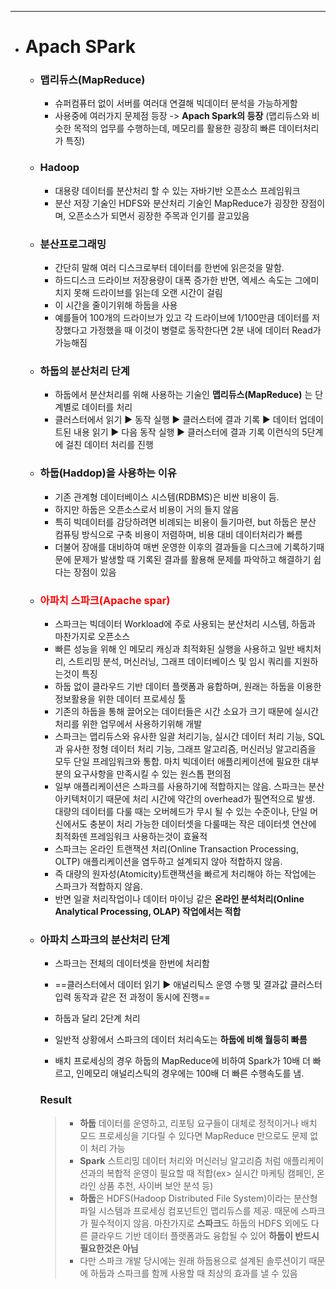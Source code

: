 ---
* # Apach SPark

  * ### 맵리듀스(MapReduce)
    * 슈퍼컴퓨터 없이 서버를 여러대 연결해 빅데이터 분석을 가능하게함
    * 사용중에 여러가지 문제점 등장 -> **Apach Spark의 등장** (맵리듀스와 비슷한 목적의 업무를 수행하는데, 메모리를 활용한 굉장히 빠른 데이터처리가 특징)
  * ### Hadoop
    * 대용량 데이터를 분산처리 할 수 있는 자바기반 오픈소스 프레임워크
    * 분산 저장 기술인 HDFS와 분산처리 기술인 MapReduce가 굉장한 장점이며, 오픈소스가 되면서 굉장한 주목과 인기를 끌고있음
  * ### 분산프로그래밍
    * 간단히 말해 여러 디스크로부터 데이터를 한번에 읽은것을 말함.
    * 하드디스크 드라이브 저장용량이 대폭 증가한 반면, 엑세스 속도는 그에미치지 못해 드라이브를 읽는데 오랜 시간이 걸림
    * 이 시간을 줄이기위해 하둡을 사용
    * 예를들어 100개의 드라이브가 있고 각 드라이브에 1/100만큼 데이터를 저장했다고 가정했을 때 이것이 병렬로 동작한다면 2분 내에 데이터 Read가 가능해짐
  * ### 하둡의 분산처리 단계
    * 하둡에서 분산처리를 위해 사용하는 기술인 **맵리듀스(MapReduce)** 는 단계별로 데이터를 처리
    * 클러스터에서 읽기 &#9654; 동작 실행 &#9654; 클러스터에 결과 기록 &#9654; 데이터 업데이트된 내용 읽기 &#9654; 다음 동작 실행 &#9654; 클러스터에 결과 기록 이런식의 5단계에 걸친 데이터 처리를 진행
  * ### 하둡(Haddop)을 **사용하는 이유**
    * 기존 관계형 데이터베이스 시스템(RDBMS)은 비싼 비용이 듬.
    * 하지만 하둡은 오픈소스로서 비용이 거의 들지 않음
    * 특히 빅데이터를 감당하려면 비례되는 비용이 들기마련, but 하둡은 분산 컴퓨팅 방식으로 구축 비용이 저렴하며, 비용 대비 데이터처리가 빠름
    * 더불어 장애를 대비하여 매번 운영한 이후의 결과들을 디스크에 기록하기때문에 문제가 발생할 때 기록된 결과를 활용해 문제를 파악하고 해결하기 쉽다는 장점이 있음
  * ### <span style="color:RED"> 아파치 스파크(Apache spar) </span>
    * 스파크는 빅데이터 Workload에 주로 사용되는 분산처리 시스템, 하둡과 마찬가지로 오픈소스
    * 빠른 성능을 위해 인 메모리 캐싱과 최적화된 실행을 사용하고 일반 배치처리, 스트리밍 분석, 머신러닝, 그래프 데이터베이스 및 임시 쿼리를 지원하는것이 특징
    * 하둡 없이 클라우드 기반 데이터 플랫폼과 융합하며, 원래는 하둡을 이용한 정보활용을 위한 데이터 프로세싱 툴
    * 기존의 하둡을 통해 끌어오는 데이터들은 시간 소요가 크기 때문에 실시간 처리를 위한 업무에서 사용하기위해 개발
    * 스파크는 맵리듀스와 유사한 일괄 처리기능, 실시간 데이터 처리 기능, SQL과 유사한 정형 데이터 처리 기능, 그래프 알고리즘, 머신러닝 알고리즘을 모두 단일 프레임워크와 통합. 마치 빅데이터 애플리케이션에 필요한 대부분의 요구사항을 만족시킬 수 있는 원스톱 편의점
    * 일부 애플리케이션은 스파크를 사용하기에 적합하지는 않음. 스파크는 분산 아키텍처이기 때문에 처리 시간에 약간의 overhead가 필연적으로 발생. 대량의 데이터를 다룰 때는 오버헤드가 무시 될 수 있는 수준이나, 단일 머신에서도 충분이 처리 가능한 데이터셋을 다룰때는 작은 데이터셋 연산에 최적화덴 프레임워크 사용하는것이 효율적
    * 스파크는 온라인 트랜잭션 처리(Online Transaction Processing, OLTP) 애플리케이션을 염두하고 설계되지 않아 적합하지 않음.
    * 즉 대량의 원자성(Atomicity)트랜잭션을 빠르게 처리해야 하는 작업에는 스파크가 적합하지 않음.
    * 반면 일괄 처리작업이나 데이터 마이닝 같은 **온라인 분석처리(Online Analytical Processing, OLAP) 작업에서는 적합**
  * ### 아파치 스파크의 분산처리 단계
    * 스파크는 전체의 데이터셋을 한번에 처리함
    
    * ==클러스터에서 데이터 읽기 &#9654; 애널리틱스 운영 수행 및 결과값 클러스터 입력 동작과 같은 전 과정이 동시에 진행==
    * 하둡과 달리 2단계 처리
    * 일반적 상황에서 스파크의 데이터 처리속도는 **하둡에 비해 월등히 빠름**
    * 배치 프로세싱의 경우 하둡의 MapReduce에 비하여 Spark가 10배 더 빠르고, 인메모리 애널리스틱의 경우에는 100배 더 빠른 수행속도를 냄.

    ### Result
    >* **하둡**
      데이터를 운영하고, 리포팅 요구들이 대체로 정적이거나 배치 모드 프로세싱을 기다릴 수 있다면 MapReduce 만으로도 문제 없이 처리 가능
    >* **Spark**
    스트리밍 데이터 처리와 머신러닝 알고리즘 처럼 애플리케이션과의 복합적 운영이 필요할 때 적합(ex> 실시간 마케팅 캠페인, 온라인 상품 추천, 사이버 보안 분석 등)
    >* **하둡**은 HDFS(Hadoop Distributed File System)이라는 분산형 파일 시스템과 프로세싱 컴포넌트인 맵리듀스를 제공. 때문에 스파크가 필수적이지 않음. 마찬가지로 **스파크**도 하둡의 HDFS 외에도 다른 클라우드 기반 데이터 플랫폼과도 융합될 수 있어 **하둡이 반드시 필요한것은 아님**
    >* 다만 스파크 개발 당시에는 원래 하둡용으로 설계된 솔루션이기 때문에 하둡과 스파크를 함께 사용할 때 최상의 효과를 낼 수 있음

